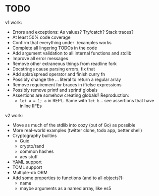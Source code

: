 # TODO

v1 work:
* Errors and exceptions: As values? Try/catch? Stack traces?
* At least 50% code coverage
* Confirm that everything under ./examples works
* Complete all lingering TODOs in the code
* Add argument validation to all internal functions and stdlib
* Improve all error messages
* Remove other extraneous things from readline fork
* Docstrings cause parsing errors, fix that
* Add splat/spread operator and finish curry fn
* Possibly change the ... literal to return a regular array
* Remove requirement for braces in if/else expressions
* Possibly remove printf and sprintf globals
* Assertions are somehow creating globals? Reproduction:
    * `let a = 1; a` in REPL. Same with `let b`... see assertions that have
        inline IIFEs

v2 work:
* Move as much of the stdlib into cozy (out of Go) as possible
* More real-world examples (twitter clone, todo app, better shell)
* Cryptography builtins
    * Guid
    * crypto/rand
    * common hashes
    * aes stuff
* YAML support
* TOML support
* Multiple-db ORM
* Add some properties to functions (and to all objects?):
    * name
    * maybe arguments as a named array, like es5
